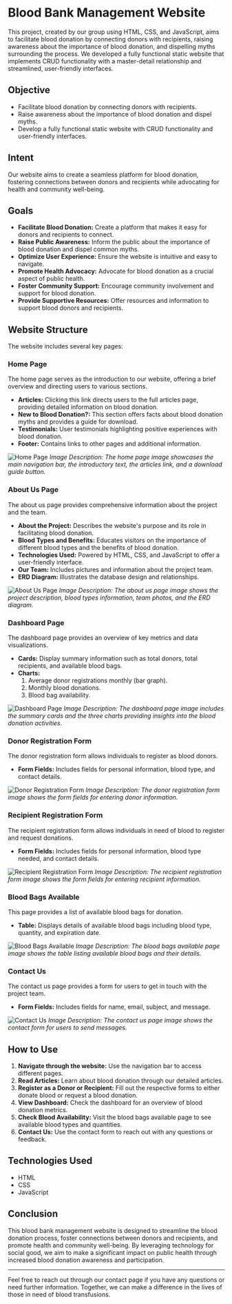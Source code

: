 # Blood Bank Management Website

This project, created by our group using HTML, CSS, and JavaScript, aims to facilitate blood donation by connecting donors with recipients, raising awareness about the importance of blood donation, and dispelling myths surrounding the process. We developed a fully functional static website that implements CRUD functionality with a master-detail relationship and streamlined, user-friendly interfaces.

## Objective
- Facilitate blood donation by connecting donors with recipients.
- Raise awareness about the importance of blood donation and dispel myths.
- Develop a fully functional static website with CRUD functionality and user-friendly interfaces.

## Intent
Our website aims to create a seamless platform for blood donation, fostering connections between donors and recipients while advocating for health and community well-being.

## Goals
- **Facilitate Blood Donation:** Create a platform that makes it easy for donors and recipients to connect.
- **Raise Public Awareness:** Inform the public about the importance of blood donation and dispel common myths.
- **Optimize User Experience:** Ensure the website is intuitive and easy to navigate.
- **Promote Health Advocacy:** Advocate for blood donation as a crucial aspect of public health.
- **Foster Community Support:** Encourage community involvement and support for blood donation.
- **Provide Supportive Resources:** Offer resources and information to support blood donors and recipients.

## Website Structure
The website includes several key pages:

### Home Page
The home page serves as the introduction to our website, offering a brief overview and directing users to various sections.
- **Articles:** Clicking this link directs users to the full articles page, providing detailed information on blood donation.
- **New to Blood Donation?:** This section offers facts about blood donation myths and provides a guide for download.
- **Testimonials:** User testimonials highlighting positive experiences with blood donation.
- **Footer:** Contains links to other pages and additional information.

![Home Page](sample_images/home_page.png)
*Image Description: The home page image showcases the main navigation bar, the introductory text, the articles link, and a download guide button.*

### About Us Page
The about us page provides comprehensive information about the project and the team.
- **About the Project:** Describes the website's purpose and its role in facilitating blood donation.
- **Blood Types and Benefits:** Educates visitors on the importance of different blood types and the benefits of blood donation.
- **Technologies Used:** Powered by HTML, CSS, and JavaScript to offer a user-friendly interface.
- **Our Team:** Includes pictures and information about the project team.
- **ERD Diagram:** Illustrates the database design and relationships.

![About Us Page](sample_images/about_us_page.png)
*Image Description: The about us page image shows the project description, blood types information, team photos, and the ERD diagram.*

### Dashboard Page
The dashboard page provides an overview of key metrics and data visualizations.
- **Cards:** Display summary information such as total donors, total recipients, and available blood bags.
- **Charts:**
  1. Average donor registrations monthly (bar graph).
  2. Monthly blood donations.
  3. Blood bag availability.

![Dashboard Page](sample_images/dashboard_page.png)
*Image Description: The dashboard page image includes the summary cards and the three charts providing insights into the blood donation activities.*

### Donor Registration Form
The donor registration form allows individuals to register as blood donors.
- **Form Fields:** Includes fields for personal information, blood type, and contact details.

![Donor Registration Form](sample_images/donor_registration_form.png)
*Image Description: The donor registration form image shows the form fields for entering donor information.*

### Recipient Registration Form
The recipient registration form allows individuals in need of blood to register and request donations.
- **Form Fields:** Includes fields for personal information, blood type needed, and contact details.

![Recipient Registration Form](sample_images/recipient_registration_form.png)
*Image Description: The recipient registration form image shows the form fields for entering recipient information.*

### Blood Bags Available
This page provides a list of available blood bags for donation.
- **Table:** Displays details of available blood bags including blood type, quantity, and expiration date.

![Blood Bags Available](sample_images/blood_bags_available.png)
*Image Description: The blood bags available page image shows the table listing available blood bags and their details.*

### Contact Us
The contact us page provides a form for users to get in touch with the project team.
- **Form Fields:** Includes fields for name, email, subject, and message.

![Contact Us](sample_images/contact_us.png)
*Image Description: The contact us page image shows the contact form for users to send messages.*

## How to Use
1. **Navigate through the website:** Use the navigation bar to access different pages.
2. **Read Articles:** Learn about blood donation through our detailed articles.
3. **Register as a Donor or Recipient:** Fill out the respective forms to either donate blood or request a blood donation.
4. **View Dashboard:** Check the dashboard for an overview of blood donation metrics.
5. **Check Blood Availability:** Visit the blood bags available page to see available blood types and quantities.
6. **Contact Us:** Use the contact form to reach out with any questions or feedback.

## Technologies Used
- HTML
- CSS
- JavaScript

## Conclusion
This blood bank management website is designed to streamline the blood donation process, foster connections between donors and recipients, and promote health and community well-being. By leveraging technology for social good, we aim to make a significant impact on public health through increased blood donation awareness and participation.

---

Feel free to reach out through our contact page if you have any questions or need further information. Together, we can make a difference in the lives of those in need of blood transfusions.
